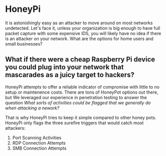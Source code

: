 # HoneyPi

It is astonishingly easy as an attacker to move around on most networks undetected. Let's face it, unless your organization is big enough to have full packet capture with some expensive IDS, you will likely have no idea if there is an attacker on your network. What are the options for home users and small businesses? 

## What if there were a cheap Raspberry Pi device you could plug into your network that mascarades as a juicy target to hackers? 

HoneyPi attempts to offer a reliable indicator of compromise with little to no setup or maintenence costs. There are tons of HoneyPot options out there, but We leveraged our experience in penetration testing to answer the question *What sorts of activities could be flagged that we generally do when attacking a nework?*

That is why HoneyPi tries to keep it simple compared to other honey pots. HoneyPi only flags the three surefire triggers that would catch most attackers:
 1. Port Scanning Activities
 2. RDP Connection Attempts
 3. SMB Connection Attempts
